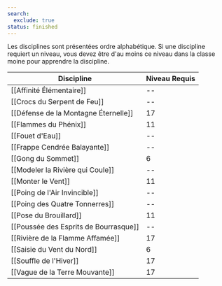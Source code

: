 ```yaml
---
search:
  exclude: true
status: finished
---
```


Les disciplines sont présentées ordre alphabétique. Si une discipline requiert un niveau, vous devez être d'au moins ce niveau dans la classe moine pour apprendre la discipline.

| Discipline                            | Niveau Requis |
| ------------------------------------- | ------------- |
| [[Affinité Élémentaire]]              | --            |
| [[Crocs du Serpent de Feu]]           | --            |
| [[Défense de la Montagne Éternelle]]  | 17            |
| [[Flammes du Phénix]]                 | 11            |
| [[Fouet d'Eau]]                       | --            |
| [[Frappe Cendrée Balayante]]          | --            |
| [[Gong du Sommet]]                    | 6             |
| [[Modeler la Rivière qui Coule]]      | --            |
| [[Monter le Vent]]                    | 11            |
| [[Poing de l'Air Invincible]]         | --            |
| [[Poing des Quatre Tonnerres]]        | --            |
| [[Pose du Brouillard]]                | 11            |
| [[Poussée des Esprits de Bourrasque]] | --            |
| [[Rivière de la Flamme Affamée]]      | 17            |
| [[Saisie du Vent du Nord]]            | 6             |
| [[Souffle de l'Hiver]]                | 17            |
| [[Vague de la Terre Mouvante]]        | 17            |
